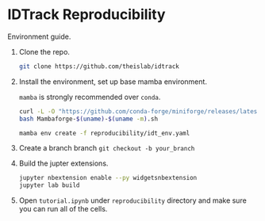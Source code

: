 # IDTrack Reproducibility

Environment guide.

1. Clone the repo.
    
    ```bash
    git clone https://github.com/theislab/idtrack
    ```

2. Install the environment, set up base mamba environment.
    
    `mamba` is strongly recommended over `conda`. 

    ```bash
    curl -L -O "https://github.com/conda-forge/miniforge/releases/latest/download/Mambaforge-$(uname)-$(uname -m).sh"
    bash Mambaforge-$(uname)-$(uname -m).sh

    ```

    ```bash
    mamba env create -f reproducibility/idt_env.yaml
    ```

3. Create a branch branch `git checkout -b your_branch`

4. Build the jupter extensions.

    ```bash
    jupyter nbextension enable --py widgetsnbextension
    jupyter lab build
    ```

5. Open `tutorial.ipynb` under `reproducibility` directory and make sure you can run all of the cells.